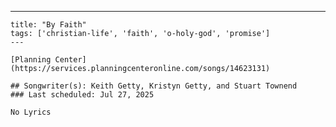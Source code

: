 ---
    title: "By Faith"
    tags: ['christian-life', 'faith', 'o-holy-god', 'promise']
    ---

    [Planning Center](https://services.planningcenteronline.com/songs/14623131)

    ## Songwriter(s): Keith Getty, Kristyn Getty, and Stuart Townend
    ### Last scheduled: Jul 27, 2025          

    No Lyrics
    
